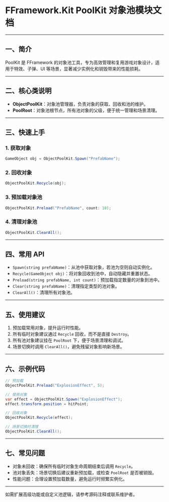 # FFramework.Kit PoolKit 对象池模块文档

---

## 一、简介

PoolKit 是 FFramework 的对象池工具，专为高效管理和复用游戏对象设计，适用于特效、子弹、UI 等场景，显著减少实例化和销毁带来的性能损耗。

---

## 二、核心类说明

- **ObjectPoolKit**：对象池管理器，负责对象的获取、回收和池的维护。
- **PoolRoot**：对象池根节点，所有池对象的父级，便于统一管理和场景清理。

---

## 三、快速上手

### 1. 获取对象

```csharp
GameObject obj = ObjectPoolKit.Spawn("PrefabName");
```

### 2. 回收对象

```csharp
ObjectPoolKit.Recycle(obj);
```

### 3. 预加载对象池

```csharp
ObjectPoolKit.Preload("PrefabName", count: 10);
```

### 4. 清理对象池

```csharp
ObjectPoolKit.ClearAll();
```

---

## 四、常用 API

- `Spawn(string prefabName)`：从池中获取对象，若池为空则自动实例化。
- `Recycle(GameObject obj)`：将对象回收到池中，自动隐藏并重置状态。
- `Preload(string prefabName, int count)`：预加载指定数量的对象到池中。
- `Clear(string prefabName)`：清理指定类型的池对象。
- `ClearAll()`：清理所有对象池。

---

## 五、使用建议

1. 预加载常用对象，提升运行时性能。
2. 所有临时对象建议通过 `Recycle` 回收，而不是直接 `Destroy`。
3. 所有池对象建议挂在 `PoolRoot` 下，便于场景清理和调试。
4. 场景切换时调用 `ClearAll()`，避免残留对象影响新场景。

---

## 六、示例代码

```csharp
// 预加载
ObjectPoolKit.Preload("ExplosionEffect", 5);

// 使用对象
var effect = ObjectPoolKit.Spawn("ExplosionEffect");
effect.transform.position = hitPoint;

// 回收对象
ObjectPoolKit.Recycle(effect);

// 场景切换时清理
ObjectPoolKit.ClearAll();
```

---

## 七、常见问题

- 对象未回收：确保所有临时对象生命周期结束后调用 `Recycle`。
- 池对象丢失：场景切换后建议重新预加载，或检查 `PoolRoot` 是否被销毁。
- 性能问题：合理设置预加载数量，避免运行时频繁实例化。

---

如需扩展高级功能或自定义池逻辑，请参考源码注释或联系维护者。
